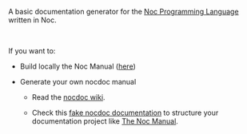 A basic documentation generator for the [Noc Programming Language](https://github.com/noc-lang/noc) written in Noc.

<br>

If you want to:

- Build locally the Noc Manual ([here](https://noc-lang.github.io/manual/installation.html#building-locally-the-noc-manual-only-the-v0.1.0.0))

- Generate your own nocdoc manual
  
    - Read the [nocdoc wiki](https://noc-lang.github.io/manual/nocdoc/index.html).
  
    - Check this [fake nocdoc documentation](https://github.com/noc-lang/nocdoc/tree/main/example) to structure your documentation project like [The Noc Manual](https://github.com/noc-lang/manual).
